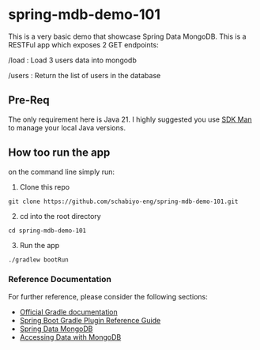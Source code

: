 # spring-mdb-demo-101

This is a very basic demo that showcase Spring Data MongoDB. This is a RESTFul app which exposes 2 GET endpoints:

/load : Load 3 users data into mongodb

/users : Return the list of users in the database


## Pre-Req

The only requirement here is Java 21. I highly suggested you use [SDK Man](https://docs.gradle.org) to manage your local Java versions. 

## How too run the app

on the command line simply run: 

1. Clone this repo
```shell
git clone https://github.com/schabiyo-eng/spring-mdb-demo-101.git
```
2. cd into the root directory
```shell
cd spring-mdb-demo-101
```
3. Run the app

```shell
./gradlew bootRun

```

### Reference Documentation
For further reference, please consider the following sections:

* [Official Gradle documentation](https://docs.gradle.org)
* [Spring Boot Gradle Plugin Reference Guide](https://docs.spring.io/spring-boot/3.5.3/gradle-plugin)
* [Spring Data MongoDB](https://docs.spring.io/spring-boot/3.5.3/reference/data/nosql.html#data.nosql.mongodb)
* [Accessing Data with MongoDB](https://spring.io/guides/gs/accessing-data-mongodb/)





